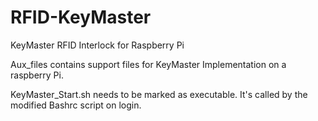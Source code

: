 # RFID-KeyMaster
KeyMaster RFID Interlock for Raspberry Pi

Aux_files contains support files for KeyMaster Implementation on a raspberry Pi.

KeyMaster_Start.sh needs to be marked as executable. It's called by the modified Bashrc script on login. 
